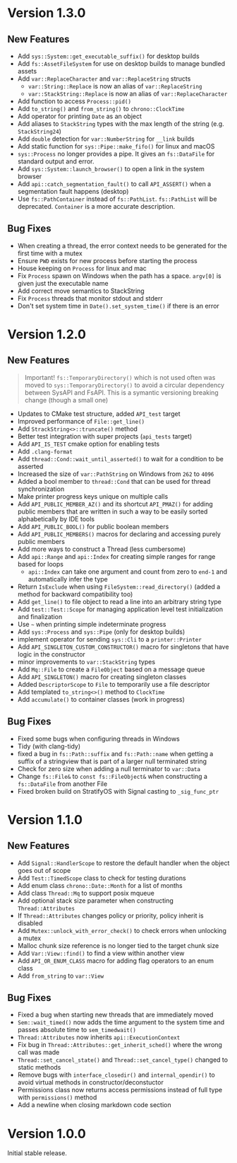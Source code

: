 # Version 1.3.0


## New Features

- Add `sys::System::get_executable_suffix()` for desktop builds
- Add `fs::AssetFileSystem` for use on desktop builds to manage bundled assets
- Add `var::ReplaceCharacter` and `var::ReplaceString` structs
  - `var::String::Replace` is now an alias of `var::ReplaceString`
  - `var::StackString::Replace` is now an alias of `var::ReplaceCharacter`
- Add function to access `Process::pid()`
- Add `to_string()` and `from_string()` to `chrono::ClockTime`
- Add operator for printing `Date` as an object
- Add aliases to `StackString` types with the max length of the string (e.g. `StackString24`)
- Add `double` detection for `var::NumberString` for `__link` builds
- Add static function for `sys::Pipe::make_fifo()` for linux and macOS
- `sys::Process` no longer provides a pipe. It gives an `fs::DataFile` for standard output and error.
- Add `sys::System::launch_browser()` to open a link in the system browser
- Add `api::catch_segmentation_fault()` to call `API_ASSERT()` when a segmentation fault happens (desktop)
- Use `fs::PathContainer` instead of `fs::PathList`. `fs::PathList` will be deprecated. `Container` is a more accurate description.

## Bug Fixes

- When creating a thread, the error context needs to be generated for the first time with a mutex
- Ensure `PWD` exists for new process before starting the process
- House keeping on `Process` for linux and mac
- Fix `Process` spawn on Windows when the path has a space. `argv[0]` is given just the executable name
- Add correct move semantics to StackString
- Fix `Process` threads that monitor stdout and stderr
- Don't set system time in `Date().set_system_time()` if there is an error

# Version 1.2.0

## New Features

> Important! `fs::TemporaryDirectory()` which is not used often was moved to `sys::TemporaryDirectory()` to avoid a circular dependency between SysAPI and FsAPI. This is a symantic versioning breaking change (though a small one)

- Updates to CMake test structure, added `API_test` target
- Improved performance of `File::get_line()`
- Add `StrackString<>::truncate()` method
- Better test integration with super projects (`api_tests` target)
- Add `API_IS_TEST` cmake option for enabling tests
- Add `.clang-format`
- Add `thread::Cond::wait_until_asserted()` to wait for a condition to be asserted
- Increased the size of `var::PathString` on Windows from `262` to `4096`
- Added a bool member to `thread::Cond` that can be used for thread synchronization
- Make printer progress keys unique on multiple calls
- Add `API_PUBLIC_MEMBER_AZ()` and its shortcut `API_PMAZ()` for adding public members that are written in such a way to be easily sorted alphabetically by IDE tools
- Add `API_PUBLIC_BOOL()` for public boolean members
- Add `API_PUBLIC_MEMBERS()` macros for declaring and accessing purely public members
- Add more ways to construct a Thread (less cumbersome)
- Add `api::Range` and `api::Index` for creating simple ranges for range based for loops
  - `api::Index` can take one argument and count from zero to `end-1` and automatically infer the type
- Return `IsExclude` when using `FileSystem::read_directory()` (added a method for backward compatibility too)
- Add `get_line()` to file object to read a line into an arbitrary string type
- Add `test::Test::Scope` for managing application level test initialization and finalization
- Use `~` when printing simple indeterminate progress
- Add `sys::Process` and `sys::Pipe` (only for desktop builds)
- implement operator for sending `sys::Cli` to a `printer::Printer`
- Add `API_SINGLETON_CUSTOM_CONSTRUCTOR()` macro for singletons that have logic in the constructor
- minor improvements to `var::StackString` types
- Add `Mq::File` to create a `FileObject` based on a message queue
- Add `API_SINGLETON()` macro for creating singleton classes
- Added `DescriptorScope` to `File` to temporarily use a file descriptor
- Add templated `to_string<>()` method to `ClockTime`
- Add `accumulate()` to container classes (work in progress)

## Bug Fixes

- Fixed some bugs when configuring threads in Windows
- Tidy (with clang-tidy)
- fixed a bug in `fs::Path::suffix` and `fs::Path::name` when getting a suffix of a stringview that is part of a larger null terminated string
- Check for zero size when adding a null terminator to `var::Data`
- Change `fs::File&` to `const fs::FileObject&` when constructing a `fs::DataFile` from another File
- Fixed broken build on StratifyOS with Signal casting to `_sig_func_ptr`

# Version 1.1.0

## New Features

- Add `Signal::HandlerScope` to restore the default handler when the object goes out of scope
- Add `Test::TimedScope` class to check for testing durations
- Add enum class `chrono::Date::Month` for a list of months
- Add class `Thread::Mq` to support posix mqueue
- Add optional stack size parameter when constructing `Thread::Attributes`
- If `Thread::Attributes` changes policy or priority, policy inherit is disabled
- Add `Mutex::unlock_with_error_check()` to check errors when unlocking a mutex
- Malloc chunk size reference is no longer tied to the target chunk size
- Add `Var::View::find()` to find a view within another view
- Add `API_OR_ENUM_CLASS` macro for adding flag operators to an enum class
- Add `from_string` to `var::View`

## Bug Fixes

- Fixed a bug when starting new threads that are immediately moved
- `Sem::wait_timed()` now adds the time argument to the system time and passes absolute time to `sem_timedwait()`
- `Thread::Attributes` now inherits `api::ExecutionContext`
- Fix bug in `Thread::Attributes::get_inherit_sched()` where the wrong call was made
- `Thread::set_cancel_state()` and `Thread::set_cancel_type()` changed to static methods
- Remove bugs with `interface_closedir()` and `internal_opendir()` to avoid virtual methods in constructor/deconstuctor
- Permissions class now returns access permissions instead of full type with `permissions()` method
- Add a newline when closing markdown code section

# Version 1.0.0

Initial stable release.
